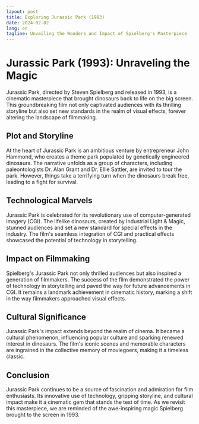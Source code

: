 ```yaml
---
layout: post
title: Exploring Jurassic Park (1993)
date: 2024-02-02
lang: en
tagline: Unveiling the Wonders and Impact of Spielberg's Masterpiece
---
```


# Jurassic Park (1993): Unraveling the Magic

Jurassic Park, directed by Steven Spielberg and released in 1993, is a cinematic masterpiece that brought dinosaurs back to life on the big screen. This groundbreaking film not only captivated audiences with its thrilling storyline but also set new standards in the realm of visual effects, forever altering the landscape of filmmaking.

## Plot and Storyline

At the heart of Jurassic Park is an ambitious venture by entrepreneur John Hammond, who creates a theme park populated by genetically engineered dinosaurs. The narrative unfolds as a group of characters, including paleontologists Dr. Alan Grant and Dr. Ellie Sattler, are invited to tour the park. However, things take a terrifying turn when the dinosaurs break free, leading to a fight for survival.

## Technological Marvels

Jurassic Park is celebrated for its revolutionary use of computer-generated imagery (CGI). The lifelike dinosaurs, created by Industrial Light & Magic, stunned audiences and set a new standard for special effects in the industry. The film's seamless integration of CGI and practical effects showcased the potential of technology in storytelling.

## Impact on Filmmaking

Spielberg's Jurassic Park not only thrilled audiences but also inspired a generation of filmmakers. The success of the film demonstrated the power of technology in storytelling and paved the way for future advancements in CGI. It remains a landmark achievement in cinematic history, marking a shift in the way filmmakers approached visual effects.

## Cultural Significance

Jurassic Park's impact extends beyond the realm of cinema. It became a cultural phenomenon, influencing popular culture and sparking renewed interest in dinosaurs. The film's iconic scenes and memorable characters are ingrained in the collective memory of moviegoers, making it a timeless classic.

## Conclusion

Jurassic Park continues to be a source of fascination and admiration for film enthusiasts. Its innovative use of technology, gripping storyline, and cultural impact make it a cinematic gem that stands the test of time. As we revisit this masterpiece, we are reminded of the awe-inspiring magic Spielberg brought to the screen in 1993.

